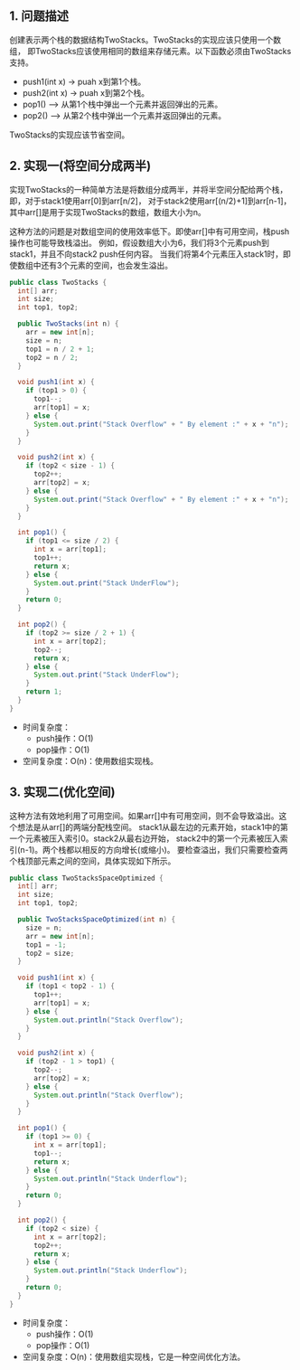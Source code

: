 ## 1. 问题描述

创建表示两个栈的数据结构TwoStacks。TwoStacks的实现应该只使用一个数组，
即TwoStacks应该使用相同的数组来存储元素。以下函数必须由TwoStacks支持。

+ push1(int x) -> puah x到第1个栈。
+ push2(int x) -> puah x到第2个栈。
+ pop1() –> 从第1个栈中弹出一个元素并返回弹出的元素。
+ pop2() –> 从第2个栈中弹出一个元素并返回弹出的元素。

TwoStacks的实现应该节省空间。

## 2. 实现一(将空间分成两半)

实现TwoStacks的一种简单方法是将数组分成两半，并将半空间分配给两个栈，即，对于stack1使用arr[0]到arr[n/2]，
对于stack2使用arr[(n/2)+1]到arr[n-1]，其中arr[]是用于实现TwoStacks的数组，数组大小为n。

这种方法的问题是对数组空间的使用效率低下。即使arr[]中有可用空间，栈push操作也可能导致栈溢出。
例如，假设数组大小为6，我们将3个元素push到stack1，并且不向stack2 push任何内容。
当我们将第4个元素压入stack1时，即使数组中还有3个元素的空间，也会发生溢出。

```java
public class TwoStacks {
  int[] arr;
  int size;
  int top1, top2;

  public TwoStacks(int n) {
    arr = new int[n];
    size = n;
    top1 = n / 2 + 1;
    top2 = n / 2;
  }

  void push1(int x) {
    if (top1 > 0) {
      top1--;
      arr[top1] = x;
    } else {
      System.out.print("Stack Overflow" + " By element :" + x + "n");
    }
  }

  void push2(int x) {
    if (top2 < size - 1) {
      top2++;
      arr[top2] = x;
    } else {
      System.out.print("Stack Overflow" + " By element :" + x + "n");
    }
  }

  int pop1() {
    if (top1 <= size / 2) {
      int x = arr[top1];
      top1++;
      return x;
    } else {
      System.out.print("Stack UnderFlow");
    }
    return 0;
  }

  int pop2() {
    if (top2 >= size / 2 + 1) {
      int x = arr[top2];
      top2--;
      return x;
    } else {
      System.out.print("Stack UnderFlow");
    }
    return 1;
  }
}
```

+ 时间复杂度：
    + push操作：O(1)
    + pop操作：O(1)
+ 空间复杂度：O(n)：使用数组实现栈。

## 3. 实现二(优化空间)

这种方法有效地利用了可用空间。如果arr[]中有可用空间，则不会导致溢出。这个想法是从arr[]的两端分配栈空间。
stack1从最左边的元素开始，stack1中的第一个元素被压入索引0。stack2从最右边开始，
stack2中的第一个元素被压入索引(n-1)。两个栈都以相反的方向增长(或缩小)。
要检查溢出，我们只需要检查两个栈顶部元素之间的空间，具体实现如下所示。

```java
public class TwoStacksSpaceOptimized {
  int[] arr;
  int size;
  int top1, top2;

  public TwoStacksSpaceOptimized(int n) {
    size = n;
    arr = new int[n];
    top1 = -1;
    top2 = size;
  }

  void push1(int x) {
    if (top1 < top2 - 1) {
      top1++;
      arr[top1] = x;
    } else {
      System.out.println("Stack Overflow");
    }
  }

  void push2(int x) {
    if (top2 - 1 > top1) {
      top2--;
      arr[top2] = x;
    } else {
      System.out.println("Stack Overflow");
    }
  }

  int pop1() {
    if (top1 >= 0) {
      int x = arr[top1];
      top1--;
      return x;
    } else {
      System.out.println("Stack Underflow");
    }
    return 0;
  }

  int pop2() {
    if (top2 < size) {
      int x = arr[top2];
      top2++;
      return x;
    } else {
      System.out.println("Stack Underflow");
    }
    return 0;
  }
}
```

+ 时间复杂度：
    + push操作：O(1)
    + pop操作：O(1)
+ 空间复杂度：O(n)：使用数组实现栈，它是一种空间优化方法。